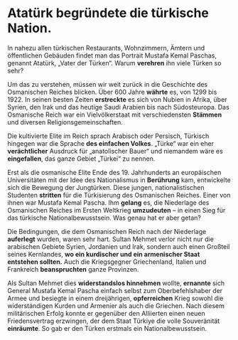 # Atatürk begründete die türkische Nation.

In nahezu allen türkischen Restaurants, Wohnzimmern, Ämtern und öffentlichen Gebäuden findet man das Portrait Mustafa Kemal Paschas, genannt Atatürk, „Vater der Türken“. Warum **verehren** ihn viele Türken so sehr?

Um das zu verstehen, müssen wir weit zurück in die Geschichte des Osmanischen Reiches blicken. Über 600 Jahre **währte** es, von 1299 bis 1922. In seinen besten Zeiten **erstreckte** es sich von Nubien in Afrika, über Syrien, den Irak und das heutige Saudi Arabien bis nach Südosteuropa. Das Osmanische Reich war ein Vielvölkerstaat mit verschiedensten **Stämmen** und diversen Religionsgemeinschaften.

Die kultivierte Elite im Reich sprach Arabisch oder Persisch, Türkisch hingegen war die Sprache **des einfachen Volkes**. „Türke“ war ein eher **verächtlicher** Ausdruck für „anatolischer Bauer“ und niemandem wäre es **eingefallen**, das ganze Gebiet „Türkei“ zu nennen.

Erst als die osmanische Elite Ende des 19. Jahrhunderts an europäischen Universitäten mit der Idee des Nationalismus in **Berührung** kam, entwickelte sich die Bewegung der Jungtürken. Diese jungen, nationalistischen Studenten **stritten** für die Türkisierung des Osmanischen Reiches. Einer von ihnen war Mustafa Kemal Pascha. Ihm **gelang** es, die Niederlage des Osmanischen Reiches im Ersten Weltkrieg **umzudeuten** – in einen Sieg für das türkische Nationalbewusstsein. Was genau hat er aber getan?

Die Bedingungen, die dem Osmanischen Reich nach der Niederlage **auferlegt** wurden, waren sehr hart. Sultan Mehmet verlor nicht nur die arabischen Gebiete Syrien, Jordanien und Irak, sondern auch einen Großteil seines Kernlandes, **wo ein kurdischer und ein armenischer Staat entstehen sollten.** Auch die Kriegsgegner Griechenland, Italien und Frankreich **beanspruchten** ganze Provinzen.

Als Sultan Mehmet dies **widerstandslos hinnehmen** wollte, **ernannte** sich General Mustafa Kemal Pascha einfach selbst zum Oberbefehlshaber der Armee und besiegte in einem dreijährigen, **opferreichen** Krieg sowohl die widerständigen Kurden und Armenier als auch die Griechen. Nach diesem militärischen Erfolg konnte er gegenüber den Alliierten einen neuen Friedensvertrag erzwingen, der dem Staat Türkiye die volle Souveränität **einräumte**. So gab er den Türken erstmals ein Nationalbewusstsein.
